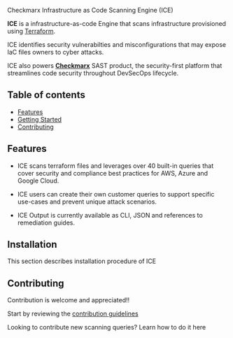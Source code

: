 Checkmarx Infrastructure as Code Scanning Engine (ICE)

**ICE** is a infrastructure-as-code Engine that scans infrastructure provisioned using [Terraform](https://terraform.io/).

ICE identifies security vulnerabilties and misconfigurations that may expose IaC files owners to cyber attacks.

ICE also powers [**Checkmarx**](https://www.checkmarx.com/products/static-application-security-testing  ) SAST product, the security-first platform that streamlines code security throughout DevSecOps lifecycle. 

## **Table of contents**

- [Features](#features)
- [Getting Started](#getting-started)
- [Contributing](#contributing)

## Features

* ICE scans terraform files and leverages over 40 built-in queries that cover security and compliance best practices for AWS, Azure and Google Cloud.

* ICE users can create their own customer queries to support specific use-cases and prevent unique attack scenarios.


* ICE Output is currently available as CLI, JSON and references to remediation guides.

## Installation

This section describes installation procedure of ICE

## Contributing

Contribution is welcome and appreciated!!

Start by reviewing the [contribution guidelines](CONTRIBUTING.md)

Looking to contribute new scanning queries? Learn how to do it here


